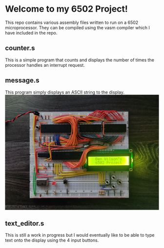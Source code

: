 # Welcome to my 6502 Project!

This repo contains various assembly files written to run on a 6502 microprocessor. They can be compiled using the vasm compiler which I have included in the repo.

## counter.s 
This is a simple program that counts and displays the number of times the processor handles an interrupt request.

## message.s 
This program simply displays an ASCII string to the display.
![Example Output](https://github.com/Aurux/6502/blob/main/message.jpg?raw=true)

## text_editor.s 
This is still a work in progress but I would eventually like to be able to type text onto the display using the 4 input buttons.
